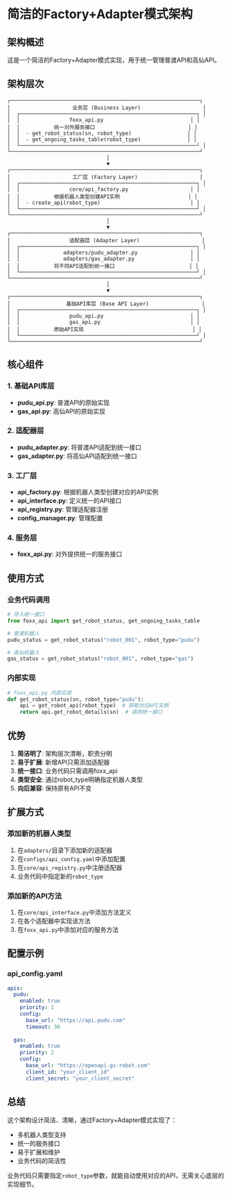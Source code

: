 # 简洁的Factory+Adapter模式架构

## 架构概述

这是一个简洁的Factory+Adapter模式实现，用于统一管理普渡API和高仙API。

## 架构层次

```
┌─────────────────────────────────────────────────────────────┐
│                    业务层 (Business Layer)                    │
│  ┌─────────────────────────────────────────────────────────┐ │
│  │                foxx_api.py                            │ │
│  │           统一对外服务接口                              │ │
│  │  - get_robot_status(sn, robot_type)                  │ │
│  │  - get_ongoing_tasks_table(robot_type)               │ │
│  └─────────────────────────────────────────────────────────┘ │
└─────────────────────────────────────────────────────────────┘
                                │
                                ▼
┌─────────────────────────────────────────────────────────────┐
│                    工厂层 (Factory Layer)                    │
│  ┌─────────────────────────────────────────────────────────┐ │
│  │                core/api_factory.py                    │ │
│  │           根据机器人类型创建API实例                      │ │
│  │  - create_api(robot_type)                             │ │
│  └─────────────────────────────────────────────────────────┘ │
└─────────────────────────────────────────────────────────────┘
                                │
                                ▼
┌─────────────────────────────────────────────────────────────┐
│                   适配器层 (Adapter Layer)                    │
│  ┌─────────────────────────────────────────────────────────┐ │
│  │              adapters/pudu_adapter.py                 │ │
│  │              adapters/gas_adapter.py                  │ │
│  │           将不同API适配到统一接口                        │ │
│  └─────────────────────────────────────────────────────────┘ │
└─────────────────────────────────────────────────────────────┘
                                │
                                ▼
┌─────────────────────────────────────────────────────────────┐
│                  基础API库层 (Base API Layer)                 │
│  ┌─────────────────────────────────────────────────────────┐ │
│  │                pudu_api.py                            │ │
│  │                gas_api.py                             │ │
│  │           原始API实现                                   │ │
│  └─────────────────────────────────────────────────────────┘ │
└─────────────────────────────────────────────────────────────┘
```

## 核心组件

### 1. 基础API库层
- **pudu_api.py**: 普渡API的原始实现
- **gas_api.py**: 高仙API的原始实现

### 2. 适配器层
- **pudu_adapter.py**: 将普渡API适配到统一接口
- **gas_adapter.py**: 将高仙API适配到统一接口

### 3. 工厂层
- **api_factory.py**: 根据机器人类型创建对应的API实例
- **api_interface.py**: 定义统一的API接口
- **api_registry.py**: 管理适配器注册
- **config_manager.py**: 管理配置

### 4. 服务层
- **foxx_api.py**: 对外提供统一的服务接口

## 使用方式

### 业务代码调用

```python
# 导入统一接口
from foxx_api import get_robot_status, get_ongoing_tasks_table

# 普渡机器人
pudu_status = get_robot_status("robot_001", robot_type="pudu")

# 高仙机器人
gas_status = get_robot_status("robot_001", robot_type="gas")
```

### 内部实现

```python
# foxx_api.py 内部实现
def get_robot_status(sn, robot_type="pudu"):
    api = get_robot_api(robot_type)  # 获取对应API实例
    return api.get_robot_details(sn)  # 调用统一接口
```

## 优势

1. **简洁明了**: 架构层次清晰，职责分明
2. **易于扩展**: 新增API只需添加适配器
3. **统一接口**: 业务代码只需调用foxx_api
4. **类型安全**: 通过robot_type明确指定机器人类型
5. **向后兼容**: 保持原有API不变

## 扩展方式

### 添加新的机器人类型

1. 在`adapters/`目录下添加新的适配器
2. 在`configs/api_config.yaml`中添加配置
3. 在`core/api_registry.py`中注册适配器
4. 业务代码中指定新的`robot_type`

### 添加新的API方法

1. 在`core/api_interface.py`中添加方法定义
2. 在各个适配器中实现该方法
3. 在`foxx_api.py`中添加对应的服务方法

## 配置示例

### api_config.yaml
```yaml
apis:
  pudu:
    enabled: true
    priority: 1
    config:
      base_url: "https://api.pudu.com"
      timeout: 30
  
  gas:
    enabled: true
    priority: 2
    config:
      base_url: "https://openapi.gs-robot.com"
      client_id: "your_client_id"
      client_secret: "your_client_secret"
```

## 总结

这个架构设计简洁、清晰，通过Factory+Adapter模式实现了：
- 多机器人类型支持
- 统一的服务接口
- 易于扩展和维护
- 业务代码的简洁性

业务代码只需要指定`robot_type`参数，就能自动使用对应的API，无需关心底层的实现细节。
